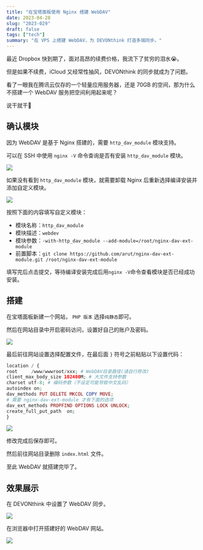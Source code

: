 ```yaml
---
title: "在宝塔面板使用 Nginx 搭建 WebDAV"
date: 2023-04-28
slug: "2023-029"
draft: false
tags: ["tech"]
summary: "在 VPS 上搭建 WebDAV，为 DEVONthink 打造多端同步。"
---
```


最近 Dropbox 快到期了，面对高昂的续费价格，我流下了贫穷的泪水😭。

但是如果不续费，iCloud 又经常性抽风，DEVONthink 的同步就成为了问题。

看了一眼我在腾讯云仅存的一个轻量应用服务器，还是 70GB 的空间，那为什么不搭建一个 WebDAV 服务把空间利用起来呢？

说干就干💪

## 确认模块

因为 WebDAV 是基于 Nginx 搭建的，需要 `http_dav_module` 模块支持。

可以在 SSH 中使用 `nginx -V` 命令查询是否有安装 `http_dav_module` 模块。

![](https://cos.justgoidea.com/justgoidea/uPic/2023/06/04/oJy6Rg.png)

如果没有看到 `http_dav_module` 模块，就需要卸载 Nginx 后重新选择编译安装并添加自定义模块。

![](https://cos.justgoidea.com/justgoidea/uPic/2023/06/04/hwYfW9.png)

按照下面的内容填写自定义模块：

- 模块名称：`http_dav_module`
- 模块描述：`webdev`
- 模块参数：`-with-http_dav_module --add-module=/root/nginx-dav-ext-module`
- 前置脚本：`git clone https://github.com/arut/nginx-dav-ext-module.git /root/nginx-dav-ext-module`

填写完后点击提交，等待编译安装完成后用`nginx -V`命令查看模块是否已经成功安装。

## 搭建

在宝塔面板新建一个网站， `PHP 版本` 选择`纯静态`即可。

然后在网站目录中开启密码访问，设置好自己的账户及密码。

![](https://cos.justgoidea.com/justgoidea/uPic/2023/06/04/ohv1oE.png)

最后前往网站设置选择配置文件，在最后面 `}` 符号之前粘贴以下设置代码：

```php
location / {
root     /www/wwwroot/xxx; # WebDAV目录路径(请自行修改)
client_max_body_size 102400M; # 大文件支持参数
charset utf-8; # 编码参数（不设定可能导致中文乱码）
autoindex on;
dav_methods PUT DELETE MKCOL COPY MOVE;
# 需要 nginx-dav-ext-module 才有下面的选项
dav_ext_methods PROPFIND OPTIONS LOCK UNLOCK;
create_full_put_path  on;
}
```

![](https://cos.justgoidea.com/justgoidea/uPic/2023/06/04/Bsf9yU.png)

修改完成后保存即可。

然后前往网站目录删除 `index.html` 文件。

至此 WebDAV 就搭建完毕了。

## 效果展示

在 DEVONthink 中设置了 WebDAV 同步。

![](https://cos.justgoidea.com/justgoidea/uPic/2023/06/04/uZGnSk.png)

在浏览器中打开搭建好的 WebDAV 网站。

![](https://cos.justgoidea.com/justgoidea/uPic/2023/06/04/V5W4y2.png)
